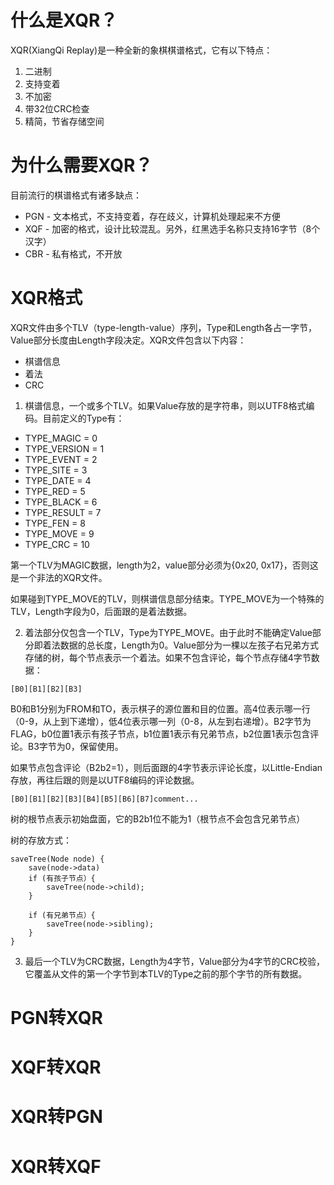 # 什么是XQR？
XQR(XiangQi Replay)是一种全新的象棋棋谱格式，它有以下特点：
1. 二进制
2. 支持变着
3. 不加密
4. 带32位CRC检查
5. 精简，节省存储空间

# 为什么需要XQR？
目前流行的棋谱格式有诸多缺点：
* PGN - 文本格式，不支持变着，存在歧义，计算机处理起来不方便
* XQF - 加密的格式，设计比较混乱。另外，红黑选手名称只支持16字节（8个汉字）
* CBR - 私有格式，不开放

# XQR格式
XQR文件由多个TLV（type-length-value）序列，Type和Length各占一字节，Value部分长度由Length字段决定。XQR文件包含以下内容：
* 棋谱信息
* 着法
* CRC

1. 棋谱信息，一个或多个TLV。如果Value存放的是字符串，则以UTF8格式编码。目前定义的Type有：
* TYPE_MAGIC = 0
* TYPE_VERSION = 1
* TYPE_EVENT = 2
* TYPE_SITE = 3
* TYPE_DATE = 4
* TYPE_RED = 5
* TYPE_BLACK = 6 
* TYPE_RESULT = 7
* TYPE_FEN = 8
* TYPE_MOVE = 9
* TYPE_CRC = 10

第一个TLV为MAGIC数据，length为2，value部分必须为{0x20, 0x17}，否则这是一个非法的XQR文件。

如果碰到TYPE_MOVE的TLV，则棋谱信息部分结束。TYPE_MOVE为一个特殊的TLV，Length字段为0，后面跟的是着法数据。

2. 着法部分仅包含一个TLV，Type为TYPE_MOVE。由于此时不能确定Value部分即着法数据的总长度，Length为0。Value部分为一棵以左孩子右兄弟方式存储的树，每个节点表示一个着法。如果不包含评论，每个节点存储4字节数据：
```
[B0][B1][B2][B3]
```

B0和B1分别为FROM和TO，表示棋子的源位置和目的位置。高4位表示哪一行（0-9，从上到下递增），低4位表示哪一列（0-8，从左到右递增）。B2字节为FLAG，b0位置1表示有孩子节点，b1位置1表示有兄弟节点，b2位置1表示包含评论。B3字节为0，保留使用。

如果节点包含评论（B2b2=1），则后面跟的4字节表示评论长度，以Little-Endian存放，再往后跟的则是以UTF8编码的评论数据。
```
[B0][B1][B2][B3][B4][B5][B6][B7]comment...
```

树的根节点表示初始盘面，它的B2b1位不能为1（根节点不会包含兄弟节点）

树的存放方式：
```
saveTree(Node node) {
    save(node->data)
    if (有孩子节点）{
        saveTree(node->child);
    }

    if (有兄弟节点）{
        saveTree(node->sibling);
    }
}
```

3. 最后一个TLV为CRC数据，Length为4字节，Value部分为4字节的CRC校验，它覆盖从文件的第一个字节到本TLV的Type之前的那个字节的所有数据。

# PGN转XQR

# XQF转XQR

# XQR转PGN

# XQR转XQF
